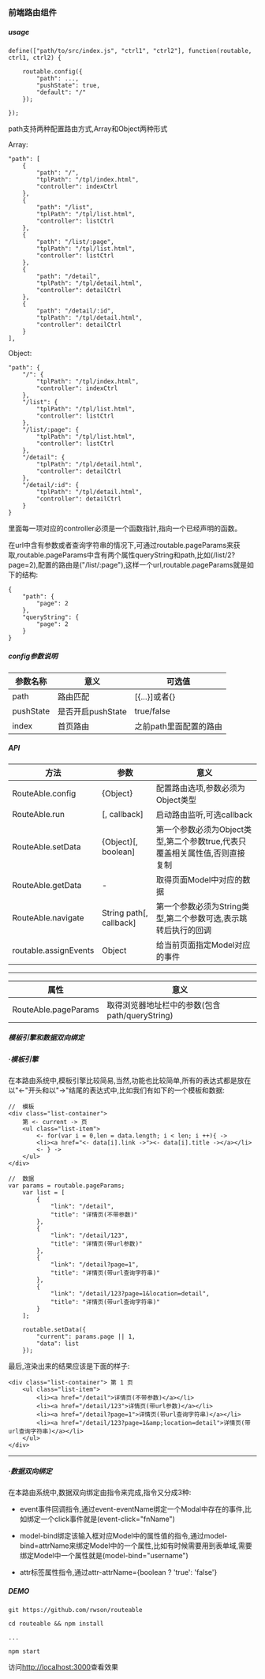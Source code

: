 ### 前端路由组件

##### usage

    define(["path/to/src/index.js", "ctrl1", "ctrl2"], function(routable, ctrl1, ctrl2) {
    
        routable.config({
            "path": ...,
            "pushState": true,
            "default": "/"
        });
    
    });

path支持两种配置路由方式,Array和Object两种形式

Array:

    "path": [
        {
            "path": "/",
            "tplPath": "/tpl/index.html",
            "controller": indexCtrl
        },
        {
            "path": "/list",
            "tplPath": "/tpl/list.html",
            "controller": listCtrl
        },
        {
            "path": "/list/:page",
            "tplPath": "/tpl/list.html",
            "controller": listCtrl
        },
        {
            "path": "/detail",
            "tplPath": "/tpl/detail.html",
            "controller": detailCtrl
        },
        {
            "path": "/detail/:id",
            "tplPath": "/tpl/detail.html",
            "controller": detailCtrl
        }
    ],

Object:

    "path": {
        "/": {
            "tplPath": "/tpl/index.html",
            "controller": indexCtrl
        },
        "/list": {
            "tplPath": "/tpl/list.html",
            "controller": listCtrl
        },
        "/list/:page": {
            "tplPath": "/tpl/list.html",
            "controller": listCtrl
        },
        "/detail": {
            "tplPath": "/tpl/detail.html",
            "controller": detailCtrl
        },
        "/detail/:id": {
            "tplPath": "/tpl/detail.html",
            "controller": detailCtrl
        }
    }

里面每一项对应的controller必须是一个函数指针,指向一个已经声明的函数。

在url中含有参数或者查询字符串的情况下,可通过routable.pageParams来获取,routable.pageParams中含有两个属性queryString和path,比如(/list/2?page=2),配置的路由是("/list/:page"),这样一个url,routable.pageParams就是如下的结构:

    
    {
        "path": {
            "page": 2
        },
        "queryString": {
            "page": 2
        }
    }

##### config参数说明

参数名称 | 意义 | 可选值
---|---|---
path | 路由匹配 | [{...}]或者{}
pushState | 是否开启pushState | true/false
index | 首页路由 | 之前path里面配置的路由

##### API


方法 | 参数 | 意义
---|---|---
RouteAble.config | {Object} | 配置路由选项,参数必须为Object类型
RouteAble.run | [, callback] | 启动路由监听,可选callback
RouteAble.setData | {Object}[, boolean] | 第一个参数必须为Object类型,第二个参数true,代表只覆盖相关属性值,否则直接复制
RouteAble.getData | - | 取得页面Model中对应的数据
RouteAble.navigate | String path[, callback] | 第一个参数必须为String类型,第二个参数可选,表示跳转后执行的回调
routable.assignEvents | Object | 给当前页面指定Model对应的事件

---

属性 | 意义
---|---
RouteAble.pageParams | 取得浏览器地址栏中的参数(包含path/queryString)

##### 模板引擎和数据双向绑定

##### ·模板引擎

在本路由系统中,模板引擎比较简易,当然,功能也比较简单,所有的表达式都是放在以"<-"开头和以"->"结尾的表达式中,比如我们有如下的一个模板和数据:

    //  模板
    <div class="list-container">
        第 <- current -> 页
        <ul class="list-item">
            <- for(var i = 0,len = data.length; i < len; i ++){ ->
            <li><a href="<- data[i].link ->"><- data[i].title -></a></li>
            <- } ->
        </ul>
    </div>
    
    //  数据
    var params = routable.pageParams;
        var list = [
            {
                "link": "/detail",
                "title": "详情页(不带参数)"
            },
            {
                "link": "/detail/123",
                "title": "详情页(带url参数)"
            },
            {
                "link": "/detail?page=1",
                "title": "详情页(带url查询字符串)"
            },
            {
                "link": "/detail/123?page=1&location=detail",
                "title": "详情页(带url查询字符串)"
            }
        ];

        routable.setData({
            "current": params.page || 1,
            "data": list
        });

最后,渲染出来的结果应该是下面的样子:


    <div class="list-container"> 第 1 页
        <ul class="list-item">
            <li><a href="/detail">详情页(不带参数)</a></li>
            <li><a href="/detail/123">详情页(带url参数)</a></li>
            <li><a href="/detail?page=1">详情页(带url查询字符串)</a></li>
            <li><a href="/detail/123?page=1&amp;location=detail">详情页(带url查询字符串)</a></li>
        </ul>
    </div>

---

##### ·数据双向绑定

在本路由系统中,数据双向绑定由指令来完成,指令又分成3种:
- event事件回调指令,通过event-eventName绑定一个Modal中存在的事件,比如绑定一个click事件就是(event-click="fnName")

- model-bind绑定该输入框对应Model中的属性值的指令,通过model-bind=attrName来绑定Model中的一个属性,比如有时候需要用到表单域,需要绑定Model中一个属性就是(model-bind="username")

- attr标签属性指令,通过attr-attrName={boolean ? 'true': 'false'}

##### DEMO

    git https://github.com/rwson/routeable
    
    cd routeable && npm install 

    ...
    
    npm start
    
访问[http://localhost:3000](http://localhost:3000)查看效果
